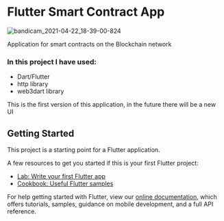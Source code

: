 # Flutter Smart Contract App

![bandicam_2021-04-22_18-39-00-824](https://user-images.githubusercontent.com/67923348/115745011-59f9df80-a393-11eb-821f-a4378ec4699e.gif)

Application for smart contracts on the Blockchain network

### In this project I have used:
- Dart/Flutter
- http library
- web3dart library

This is the first version of this application, in the future there will be a new UI

## Getting Started

This project is a starting point for a Flutter application.

A few resources to get you started if this is your first Flutter project:

- [Lab: Write your first Flutter app](https://flutter.dev/docs/get-started/codelab)
- [Cookbook: Useful Flutter samples](https://flutter.dev/docs/cookbook)

For help getting started with Flutter, view our
[online documentation](https://flutter.dev/docs), which offers tutorials,
samples, guidance on mobile development, and a full API reference.
